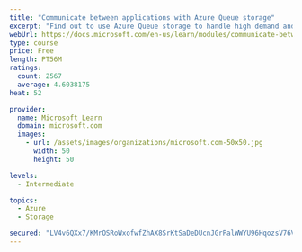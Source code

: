 ```yaml
---
title: "Communicate between applications with Azure Queue storage"
excerpt: "Find out to use Azure Queue storage to handle high demand and improve resilience in your distributed applications."
webUrl: https://docs.microsoft.com/en-us/learn/modules/communicate-between-apps-with-azure-queue-storage/
type: course
price: Free
length: PT56M
ratings:
  count: 2567
  average: 4.6038175
heat: 52

provider:
  name: Microsoft Learn
  domain: microsoft.com
  images:
    - url: /assets/images/organizations/microsoft.com-50x50.jpg
      width: 50
      height: 50

levels:
  - Intermediate

topics:
  - Azure
  - Storage

secured: "LV4v6QXx7/KMrOSRoWxofwfZhAX8SrKtSaDeDUcnJGrPalWWYU96HqozsV76VZgmCNIF+2DZD6xBNkx3zKFm5raZHtCVTwTvuLlFD7up0oUqnmUMk7XjzqpFOz25UZ9Y1hdJ+6YkaZ/l1kkLTjJoWBg98JC4jdwkrG9MZm3LMjwH3xPiESiYFdFPIPlUKTblLQJ7tvExnbs1J/36CUbG6nwLVho/zhBW0rQxE2pkWuIdVZcOmzkBo5eiavglNvmceDquDRlVA5H8ASz5+QScsSF5fSJYsS1RzNWp1vYKpUJUOeqNlvD8T8VLQCWoEWsefwae1JgSp1yJgQBfK2Qr0sXyYui1CDik3wDKMSizIsayq70MrVT9LFmJGhZz4U+6jeme0nRP0Bi7ohfztTvWMqzjvQgacBEngmLD3R+0LA0=;oXw/kNQ/AdoZlXWSGtF4cg=="
---
```


